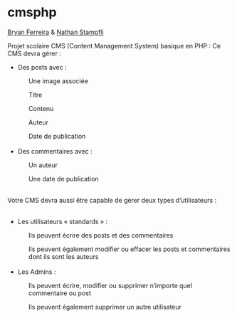 # cmsphp

<a href="https://github.com/bryanFerreiraJS">Bryan Ferreira</a> & <a href="https://github.com/Nstampfli">Nathan Stampfli</a>

Projet scolaire CMS (Content Management System) basique en PHP :
 Ce CMS devra gérer :
 <ul>
 <li> Des posts avec : </li>
 <ol> Une image associée </ol>
 <ol> Titre </ol>
 <ol> Contenu </ol>
 <ol> Auteur</ol>
 <ol> Date de publication </ol>
 <br>
 <li> Des commentaires avec :</li>
 <ol> Un auteur </ol>
 <ol> Une date de publication </ol>
 </ul>
 <br>
Votre CMS devra aussi être capable de gérer deux
types d’utilisateurs :
<ul>
<br>
<li> Les utilisateurs « standards » : </li>
<ol> Ils peuvent écrire des posts et des
commentaires </ol>
<ol> Ils peuvent également modifier ou effacer
les posts et commentaires dont ils sont
les auteurs </ol>
<br>
<li> Les Admins : </li>
<ol> Ils peuvent écrire, modifier ou supprimer
n’importe quel commentaire ou post </ol>
<ol> Ils peuvent également supprimer un autre
utilisateur </ol>
</ul>
